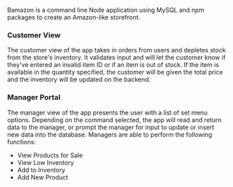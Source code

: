 Bamazon is a command line Node application using MySQL and npm packages to create an Amazon-like storefront.


<h3>Customer View</h3>

The customer view of the app takes in orders from users and depletes stock from the store's inventory. It validates input and will let the customer know if they've entered an invalid item ID or if an item is out of stock. If the item is available in the quantity specified, the customer will be given the total price and the inventory will be updated on the backend.


<h3>Manager Portal</h3>

The manager view of the app presents the user with a list of set menu options. Depending on the command selected, the app will read and return data to the manager, or prompt the manager for input to update or insert new data into the database. Managers are able to perform the following functions:

* View Products for Sale
* View Low Inventory
* Add to Inventory
* Add New Product

